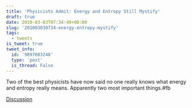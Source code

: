```yaml
---
title: 'Physicists Admit: Energy and Entropy Still Mystify'
draft: true
date: 2010-03-03T07:34:49+00:00
slug: '201003030734-energy-entropy-mystify'
tags:
  - tweets
is_tweet: true
tweet_info:
  id: '9897083248'
  type: 'post'
  is_thread: False
---
```




Two of the best physicists have now said no one really knows what  energy and entropy really means. Apparently two most important things.#fb

[Discussion](https://x.com/sytelus/status/9897083248)
